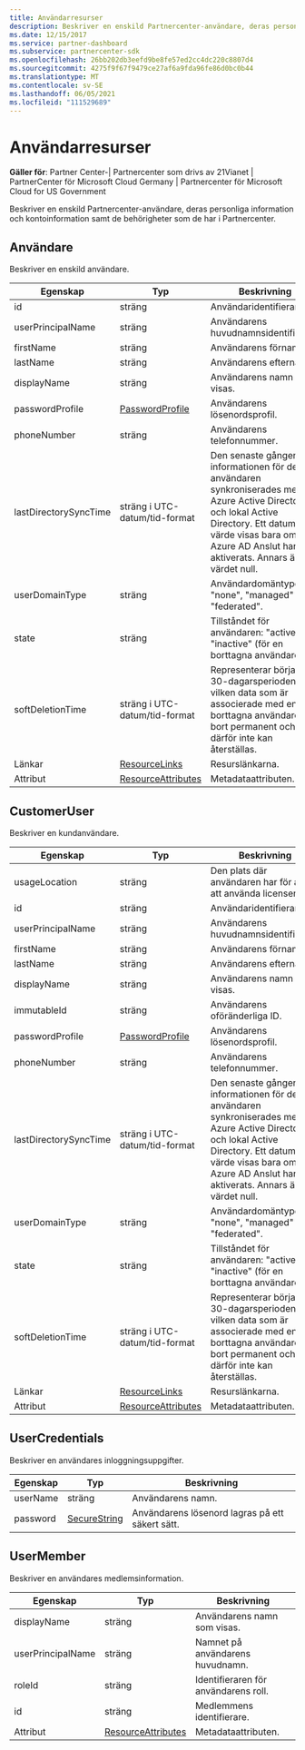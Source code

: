```yaml
---
title: Användarresurser
description: Beskriver en enskild Partnercenter-användare, deras personliga information och kontoinformation samt de behörigheter som de har i Partnercenter.
ms.date: 12/15/2017
ms.service: partner-dashboard
ms.subservice: partnercenter-sdk
ms.openlocfilehash: 26bb202db3eefd9be8fe57ed2cc4dc220c8807d4
ms.sourcegitcommit: 4275f9f67f9479ce27af6a9fda96fe86d0bc0b44
ms.translationtype: MT
ms.contentlocale: sv-SE
ms.lasthandoff: 06/05/2021
ms.locfileid: "111529689"
---
```

# <a name="user-resources"></a>Användarresurser

**Gäller för**: Partner Center-| Partnercenter som drivs av 21Vianet | PartnerCenter för Microsoft Cloud Germany | Partnercenter för Microsoft Cloud for US Government

Beskriver en enskild Partnercenter-användare, deras personliga information och kontoinformation samt de behörigheter som de har i Partnercenter.

## <a name="user"></a>Användare

Beskriver en enskild användare.

| Egenskap              | Typ                                                           | Beskrivning                                                                                                                                                                                                                |
|-----------------------|----------------------------------------------------------------|----------------------------------------------------------------------------------------------------------------------------------------------------------------------------------------------------------------------------|
| id                    | sträng                                                         | Användaridentifieraren.                                                                                                                                                                                                       |
| userPrincipalName     | sträng                                                         | Användarens huvudnamnsidentifierare.                                                                                                                                                                                             |
| firstName             | sträng                                                         | Användarens förnamn.                                                                                                                                                                                                |
| lastName              | sträng                                                         | Användarens efternamn.                                                                                                                                                                                                 |
| displayName           | sträng                                                         | Användarens namn som visas.                                                                                                                                                                                            |
| passwordProfile       | [PasswordProfile](utility-resources.md#passwordprofile)       | Användarens lösenordsprofil.                                                                                                                                                                                               |
| phoneNumber           | sträng                                                         | Användarens telefonnummer.                                                                                                                                                                                                   |
| lastDirectorySyncTime | sträng i UTC-datum/tid-format                                 | Den senaste gången informationen för den här användaren synkroniserades mellan Azure Active Directory och lokal Active Directory. Ett datum/tid-värde visas bara om Azure AD Anslut har aktiverats. Annars är värdet null. |
| userDomainType        | sträng                                                         | Användardomäntypen: "none", "managed" eller "federated".                                                                                                                                                                   |
| state                 | sträng                                                         | Tillståndet för användaren: "active", "inactive" (för en borttagna användare).                                                                                                                                                          |
| softDeletionTime      | sträng i UTC-datum/tid-format                                 | Representerar början av 30-dagarsperioden efter vilken data som är associerade med en borttagna användare tas bort permanent och därför inte kan återställas.                                                                          |
| Länkar                 | [ResourceLinks](utility-resources.md#resourcelinks)           | Resurslänkarna.                                                                                                                                                                                                        |
| Attribut            | [ResourceAttributes](utility-resources.md#resourceattributes) | Metadataattributen.                                                                                                                                                                                                   |

## <a name="customeruser"></a>CustomerUser

Beskriver en kundanvändare.

| Egenskap              | Typ                                                           | Beskrivning                                                                                                                                                                                                                |
|-----------------------|----------------------------------------------------------------|----------------------------------------------------------------------------------------------------------------------------------------------------------------------------------------------------------------------------|
| usageLocation         | sträng                                                         | Den plats där användaren har för avsikt att använda licensen.                                                                                                                                                                    |
| id                    | sträng                                                         | Användaridentifieraren.                                                                                                                                                                                                       |
| userPrincipalName     | sträng                                                         | Användarens huvudnamnsidentifierare.                                                                                                                                                                                             |
| firstName             | sträng                                                         | Användarens förnamn.                                                                                                                                                                                                |
| lastName              | sträng                                                         | Användarens efternamn.                                                                                                                                                                                                 |
| displayName           | sträng                                                         | Användarens namn som visas.                                                                                                                                                                                            |
| immutableId           | sträng                                                         | Användarens oföränderliga ID.                                                                                                                                                                                              |
| passwordProfile       | [PasswordProfile](utility-resources.md#passwordprofile)       | Användarens lösenordsprofil.                                                                                                                                                                                               |
| phoneNumber           | sträng                                                         | Användarens telefonnummer.                                                                                                                                                                                                   |
| lastDirectorySyncTime | sträng i UTC-datum/tid-format                                 | Den senaste gången informationen för den här användaren synkroniserades mellan Azure Active Directory och lokal Active Directory. Ett datum/tid-värde visas bara om Azure AD Anslut har aktiverats. Annars är värdet null. |
| userDomainType        | sträng                                                         | Användardomäntypen: "none", "managed" eller "federated".                                                                                                                                                                   |
| state                 | sträng                                                         | Tillståndet för användaren: "active", "inactive" (för en borttagna användare).                                                                                                                                                          |
| softDeletionTime      | sträng i UTC-datum/tid-format                                 | Representerar början av 30-dagarsperioden efter vilken data som är associerade med en borttagna användare tas bort permanent och därför inte kan återställas.                                                                          |
| Länkar                 | [ResourceLinks](utility-resources.md#resourcelinks)           | Resurslänkarna.                                                                                                                                                                                                        |
| Attribut            | [ResourceAttributes](utility-resources.md#resourceattributes) | Metadataattributen.                                                                                                                                                                                                   |

## <a name="usercredentials"></a>UserCredentials

Beskriver en användares inloggningsuppgifter.

| Egenskap | Typ                                               | Beskrivning                          |
|----------|----------------------------------------------------|--------------------------------------|
| userName | sträng                                             | Användarens namn.                |
| password | [SecureString](utility-resources.md#securestring) | Användarens lösenord lagras på ett säkert sätt. |

## <a name="usermember"></a>UserMember

Beskriver en användares medlemsinformation.

| Egenskap          | Typ                                                           | Beskrivning                        |
|-------------------|----------------------------------------------------------------|------------------------------------|
| displayName       | sträng                                                         | Användarens namn som visas.   |
| userPrincipalName | sträng                                                         | Namnet på användarens huvudnamn.    |
| roleId            | sträng                                                         | Identifieraren för användarens roll. |
| id                | sträng                                                         | Medlemmens identifierare.      |
| Attribut        | [ResourceAttributes](utility-resources.md#resourceattributes) | Metadataattributen.           |

